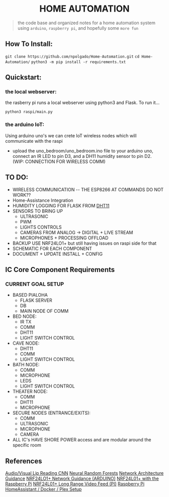 <h1 align="center">HOME AUTOMATION</h1>

> the code base and organized notes for a home automation system using `arduino`, `raspberry pi`, and hopefully some `more fun`

## How To Install:

`git clone https://github.com/npolgado/Home-Automation.git`
`cd Home-Automation/`
`python3 -m pip install -r requirements.txt`

## Quickstart:

### the local webserver:

the rasberry pi runs a local webserver using python3 and Flask. To run it...

`python3 raspi/main.py`

### the arduino IoT:

Using arduino uno's we can crete IoT wireless nodes which will communicate with the raspi

- upload the uno_bedroom/uno_bedroom.ino file to your arduino uno, connect an IR LED to pin D3, and a DH11 humidity sensor to pin D2. (WIP: CONNECTION FOR WIRELESS COMM)

## TO DO:

- WIRELESS COMMUNICATION -- THE ESP8266 AT COMMANDS DO NOT WORK??
- Home-Assistance Integration
- HUMIDITY LOGGING FOR FLASK FROM [DHT11](https://www.adafruit.com/product/386)
- SENSORS TO BRING UP
  - ULTRASONIC
  - PWM
  - LIGHTS CONTROLS
  - CAMERAS FROM ANALOG -> DIGITAL + LIVE STREAM
  - MICROPHONES + PROCESSING OFFLOAD
- BACKUP USE NRF24LO1+ but still having issues on raspi side for that
- SCHEMATIC FOR EACH COMPONENT
- DOCUMENT + UPDATE INSTALL + CONFIG

## IC Core Component Requirements

### CURRENT GOAL SETUP

- BASED PIALOHA
  - FLASK SERVER
  - DB
  - MAIN NODE OF COMM
- BED NODE:
  - IR TX
  - COMM
  - DHT11
  - LIGHT SWITCH CONTROL
- CAVE NODE:
  - DHT11
  - COMM
  - LIGHT SWITCH CONTROL
- BATH NODE:
  - COMM
  - MICROPHONE
  - LEDS
  - LIGHT SWITCH CONTROL
- THEATER NODE:
  - COMM
  - DHT11
  - MICROPHONE
- SECURE NODES (ENTRANCE/EXITS):
  - COMM
  - ULTRASONIC
  - MICROPHONE
  - CAMERA
- ALL IC's HAVE SHORE POWER access and are modular around the specific room

## References

[Audio/Visual Lip Reading CNN](https://github.com/astorfi/lip-reading-deeplearning)
[Neural Random Forests](https://arxiv.org/pdf/1604.07143.pdf)
[Network Architecture Guidance](https://stats.stackexchange.com/questions/181/how-to-choose-the-number-of-hidden-layers-and-nodes-in-a-feedforward-neural-netw)
[NRF24LO1+ Network Guidance (ARDUINO)](https://youtu.be/xb7psLhKTMA)
[NRF24L01+ with the Raspberry Pi](https://youtu.be/6KJGsmSZnzg)
[NRF24L01+ Long Range Video Feed (PI)](https://youtu.be/9N1uRcvZzq4)
[Raspberry Pi HomeAssistant / Docker / Plex Setup](https://youtu.be/72D3MvPk3Xs)

